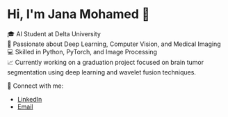 
# Hi, I'm Jana Mohamed 👋

🎓 AI Student at Delta University  
🧠 Passionate about Deep Learning, Computer Vision, and Medical Imaging  
💻 Skilled in Python, PyTorch, and Image Processing  
📈 Currently working on a graduation project focused on brain tumor segmentation using deep learning and wavelet fusion techniques.

🔗 Connect with me:  
- [LinkedIn](https://www.linkedin.com/in/jana-mohamed-8a384a26a/)  
- [Email](mailto:janaabozaid112004@gmail.com)
